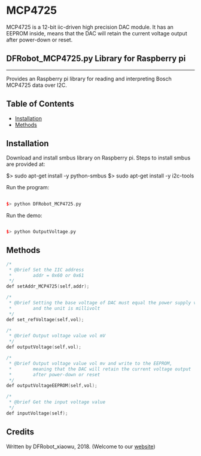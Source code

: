 # MCP4725
MCP4725 is a 12-bit iic-driven high precision DAC module. It has an EEPROM inside, means that the DAC will retain the current voltage output after power-down or reset.


## DFRobot_MCP4725.py Library for Raspberry pi
---------------------------------------------------------
Provides an Raspberry pi library for reading and interpreting Bosch MCP4725 data over I2C.
## Table of Contents

* [Installation](#installation)
* [Methods](#methods)
<snippet>
<content>

## Installation

Download and install smbus library on Raspberry pi. Steps to install smbus are provided at:

$> sudo apt-get install -y python-smbus
$> sudo apt-get install -y i2c-tools

Run the program:

```cpp
 
$> python DFRobot_MCP4725.py

```

Run the demo:

```cpp

$> python OutputVoltage.py

```
## Methods

```C++
/*
 * @brief Set the IIC address
 *        addr = 0x60 or 0x61
 */
def setAddr_MCP4725(self,addr);

/*
 * @brief Setting the base voltage of DAC must equal the power supply voltage,
 *        and the unit is millivolt
 */
def set_refVoltage(self,vol);

/*
 * @brief Output voltage value vol mV
 */
def outputVoltage(self,vol);

/*
 * @brief Output voltage value vol mv and write to the EEPROM,
 *        meaning that the DAC will retain the current voltage output
 *        after power-down or reset
 */
def outputVoltageEEPROM(self,vol);

/*
 * @brief Get the input voltage value
 */
def inputVoltage(self);
```

## Credits

Written by DFRobot_xiaowu, 2018. (Welcome to our [website](https://www.dfrobot.com/))
